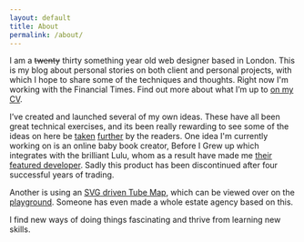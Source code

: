 ```yaml
---
layout: default
title: About
permalink: /about/
---
```


I am a ~~twenty~~ thirty something year old web designer based in London. This is my blog about personal stories on both client and personal projects, with which I hope to share some of the techniques and thoughts. Right now I'm working with the Financial Times. Find out more about what I’m up to [on my CV](https://cv.benbarnett.net).

I’ve created and launched several of my own ideas. These have all been great technical exercises, and its been really rewarding to see some of the ideas on here be [taken](/2010/06/04/export-svg-from-raphael-js-to-create-a-png-bitmap) [further](http://github.com/jspies/raphael.serialize) by the readers. One idea I'm currently working on is an online baby book creator, Before I Grew up which integrates with the brilliant Lulu, whom as a result have made me [their featured developer](http://developer.lulu.com/page/APP_Gallery). Sadly this product has been discontinued after four successful years of trading.

Another is using an [SVG driven Tube Map](https://github.com/benbarnett/svg-tube-map), which can be viewed over on the [playground](http://playground.benbarnett.net/svg-tube-map/). Someone has even made a whole estate agency based on this.

I find new ways of doing things fascinating and thrive from learning new skills.
